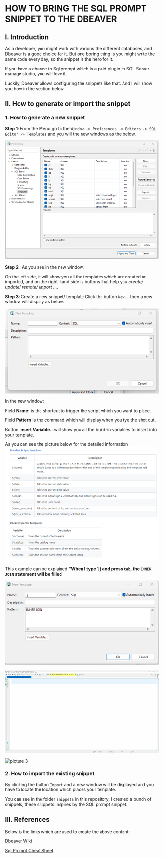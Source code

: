 # HOW TO BRING THE SQL PROMPT SNIPPET TO THE DBEAVER

## I. Introduction

As a developer, you might work with various the different databases, and Dbeaver is a good choice for it. But one boring thing is you might write the same code every day, so the snippet is the hero for it.

If you have a chance to Sql prompt which is a paid plugin to SQL Server manage studio, you will love it.

Luckily, Dbeaver allows configuring the snippets like that. And I will show you how in the section below.

## II. How to generate or import the snippet

### 1. How to generate a new snippet

**Step 1**: From the Menu go to the `Window -> Preferences -> Editors -> SQL Editor -> Templates` and you will the new windows as the below.

![picture 1](images/1.png "step 1")

**Step 2** : As you see in the new window.

On the left side, it will show you all the templates which are created or imported, and on the right-hand side is buttons that help you *create/ update/ remote/ import ....*

**Step 3**: Create a new snippet/ template
Click the button `New..` then a new window will display as below.

![picture 2](images/2.png "step 3")

In the new window:

Field **Name:** is the shortcut to trigger the script which you want to place.

Field **Pattern** is the command which will display when you tye the shot cut.

Button **Insert Variable..** will show you all the build-in variables to insert into your template.

As you can see the picture below for the detailed information
![picture 4](images/4.png "step 3")

This example can be explained **"When I type `lj` and press `tab`, the `INNER JOIN` statement will be filled**

![picture 3](images/3.png "step 3")

![picture 3](images/select_from.gif "step 3")

![picture 3](images/select_top.gif "step 3")

### 2. How to import the existing snippet

By clicking the button `Import` and a new window will be displayed and you have to locate the location which places your template.

You can see in the folder `snippets` in this repository, I created a bunch of snippets, these snippets inspires by the SQL prompt snippet.

## III. References

Below is the links which are used to create the above content:

[Dbeaver Wiki](https://github.com/dbeaver/dbeaver/wiki/SQL-Templates)

[Sql Prompt Cheat Sheet](https://assets.red-gate.com/products/sql-development/sql-prompt/assets/sql-prompt-quick-reference.pdf)
